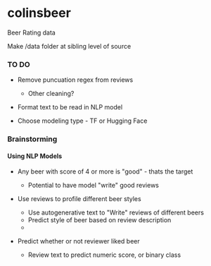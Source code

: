 # colinsbeer

Beer Rating data

Make /data folder at sibling level of source

### TO DO

- Remove puncuation regex from reviews
    - Other cleaning?

- Format text to be read in NLP model

- Choose modeling type - TF or Hugging Face

### Brainstorming

#### Using NLP Models


- Any beer with score of 4 or more is "good" - thats the target
  - Potential to have model "write" good reviews

- Use reviews to profile different beer styles
    - Use autogenerative text to "Write" reviews of different beers
    - Predict style of beer based on review description
    - 

- Predict whether or not reviewer liked beer 
    - Review text to predict numeric score, or binary class
  
